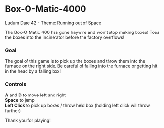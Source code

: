 # Box-O-Matic-4000
Ludum Dare 42 - Theme: Running out of Space

The Box-O-Matic 400 has gone haywire and won't stop making boxes!
Toss the boxes into the incinerator before the factory overflows!

### Goal
The goal of this game is to pick up the boxes and throw them into the furnace on the right side. Be careful of falling into the furnace or getting hit in the head by a falling box!

### Controls
**A** and **D** to move left and right  
**Space** to jump  
**Left Click** to pick up boxes / throw held box (holding left click will throw further)  


Thank you for playing!
